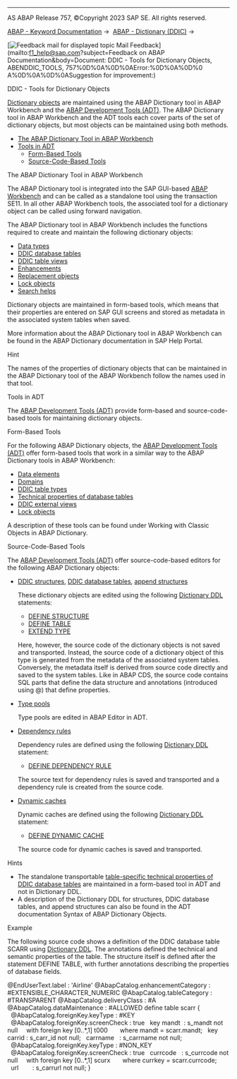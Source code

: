   

* * *

AS ABAP Release 757, ©Copyright 2023 SAP SE. All rights reserved.

[ABAP - Keyword Documentation](javascript:call_link\('abenabap.htm'\)) →  [ABAP - Dictionary (DDIC)](javascript:call_link\('abenabap_dictionary.htm'\)) → 

 [![](Mail.gif?object=Mail.gif&sap-language=EN "Feedback mail for displayed topic") Mail Feedback](mailto:f1_help@sap.com?subject=Feedback on ABAP Documentation&body=Document: DDIC - Tools for Dictionary Objects, ABENDDIC_TOOLS, 757%0D%0A%0D%0AError:%0D%0A%0D%0
A%0D%0A%0D%0ASuggestion for improvement:)

DDIC - Tools for Dictionary Objects

[Dictionary objects](javascript:call_link\('abendictionary_object_glosry.htm'\) "Glossary Entry") are maintained using the ABAP Dictionary tool in ABAP Workbench and the [ABAP Development Tools (ADT)](javascript:call_link\('abenadt_glosry.htm'\) "Glossary Entry"). The ABAP Dictionary tool in ABAP Workbench and the ADT tools each cover parts of the set of dictionary objects, but most objects can be maintained using both methods.

-   [The ABAP Dictionary Tool in ABAP Workbench](#@@ITOC@@ABENDDIC_TOOLS_1)
-   [Tools in ADT](#@@ITOC@@ABENDDIC_TOOLS_2)
    -   [Form-Based Tools](#@@ITOC@@ABENDDIC_TOOLS_3)
    -   [Source-Code-Based Tools](#@@ITOC@@ABENDDIC_TOOLS_4)

The ABAP Dictionary Tool in ABAP Workbench   

The ABAP Dictionary tool is integrated into the SAP GUI-based [ABAP Workbench](javascript:call_link\('abenabap_workbench_glosry.htm'\) "Glossary Entry") and can be called as a standalone tool using the transaction SE11. In all other ABAP Workbench tools, the associated tool for a dictionary object can be called using forward navigation.

The ABAP Dictionary tool in ABAP Workbench includes the functions required to create and maintain the following dictionary objects:

-   [Data types](javascript:call_link\('abenddic_data_types.htm'\))
-   [DDIC database tables](javascript:call_link\('abenddic_database_tables.htm'\))
-   [DDIC table views](javascript:call_link\('abenddic_table_views.htm'\))
-   [Enhancements](javascript:call_link\('abenddic_enhancements.htm'\))
-   [Replacement objects](javascript:call_link\('abenddic_replacement_objects.htm'\))
-   [Lock objects](javascript:call_link\('abenlock_object_glosry.htm'\) "Glossary Entry")
-   [Search helps](javascript:call_link\('abensearch_help_glosry.htm'\) "Glossary Entry")

Dictionary objects are maintained in form-based tools, which means that their properties are entered on SAP GUI screens and stored as metadata in the associated system tables when saved.

More information about the ABAP Dictionary tool in ABAP Workbench can be found in the ABAP Dictionary documentation in SAP Help Portal.

Hint

The names of the properties of dictionary objects that can be maintained in the ABAP Dictionary tool of the ABAP Workbench follow the names used in that tool.

Tools in ADT   

The [ABAP Development Tools (ADT)](javascript:call_link\('abenadt_glosry.htm'\) "Glossary Entry") provide form-based and source-code-based tools for maintaining dictionary objects.

Form-Based Tools   

For the following ABAP Dictionary objects, the [ABAP Development Tools (ADT)](javascript:call_link\('abenadt_glosry.htm'\) "Glossary Entry") offer form-based tools that work in a similar way to the ABAP Dictionary tools in ABAP Workbench:

-   [Data elements](javascript:call_link\('abenddic_data_elements.htm'\))
-   [Domains](javascript:call_link\('abenddic_domains.htm'\))
-   [DDIC table types](javascript:call_link\('abenddic_table_types.htm'\))
-   [Technical properties of database tables](javascript:call_link\('abenddic_database_tables_techspec.htm'\))
-   [DDIC external views](javascript:call_link\('abenddic_external_views.htm'\))
-   [Lock objects](javascript:call_link\('abenlock_object_glosry.htm'\) "Glossary Entry")

A description of these tools can be found under Working with Classic Objects in ABAP Dictionary.

Source-Code-Based Tools   

The [ABAP Development Tools (ADT)](javascript:call_link\('abenadt_glosry.htm'\) "Glossary Entry") offer source-code-based editors for the following ABAP Dictionary objects:

-   [DDIC structures](javascript:call_link\('abenddic_structures.htm'\)), [DDIC database tables](javascript:call_link\('abenddic_database_tables.htm'\)), [append structures](javascript:call_link\('abenddic_append_structures.htm'\))
    
    These dictionary objects are edited using the following [Dictionary DDL](javascript:call_link\('abendictionary_ddl_glosry.htm'\) "Glossary Entry") statements:
    
    -   [DEFINE STRUCTURE](javascript:call_link\('abenddicddl_define_structure.htm'\))
    -   [DEFINE TABLE](javascript:call_link\('abenddicddl_define_table.htm'\))
    -   [EXTEND TYPE](javascript:call_link\('abenddicddl_extend_type.htm'\))
    
    Here, however, the source code of the dictionary objects is not saved and transported. Instead, the source code of a dictionary object of this type is generated from the metadata of the associated system tables. Conversely, the metadata itself is derived from source code directly and saved to the system tables. Like in ABAP CDS, the source code contains SQL parts that define the data structure and annotations (introduced using @) that define properties.
    
-   [Type pools](javascript:call_link\('abenddic_type_groups.htm'\))
    
    Type pools are edited in ABAP Editor in ADT.
    
-   [Dependency rules](javascript:call_link\('abenddic_dependency_rules.htm'\))
    
    Dependency rules are defined using the following [Dictionary DDL](javascript:call_link\('abendictionary_ddl_glosry.htm'\) "Glossary Entry") statement:
    
    -   [DEFINE DEPENDENCY RULE](javascript:call_link\('abenddicddl_define_drul.htm'\))
    
    The source text for dependency rules is saved and transported and a dependency rule is created from the source code.
    
-   [Dynamic caches](javascript:call_link\('abenddic_dynamic_caches.htm'\))
    
    Dynamic caches are defined using the following [Dictionary DDL](javascript:call_link\('abendictionary_ddl_glosry.htm'\) "Glossary Entry") statement:
    
    -   [DEFINE DYNAMIC CACHE](javascript:call_link\('abenddicddl_define_dynamic_cache.htm'\))
    
    The source code for dynamic caches is saved and transported.
    

Hints

-   The standalone transportable [table-specific technical properties of DDIC database tables](javascript:call_link\('abenddic_database_tables_techspec.htm'\)) are maintained in a form-based tool in ADT and not in Dictionary DDL.
-   A description of the Dictionary DDL for structures, DDIC database tables, and append structures can also be found in the ADT documentation Syntax of ABAP Dictionary Objects.

Example

The following source code shows a definition of the DDIC database table SCARR using [Dictionary DDL](javascript:call_link\('abendictionary_ddl_glosry.htm'\) "Glossary Entry"). The annotations defined the technical and semantic properties of the table. The structure itself is defined after the statement DEFINE TABLE, with further annotations describing the properties of database fields.

@EndUserText.label : 'Airline'
@AbapCatalog.enhancementCategory : #EXTENSIBLE\_CHARACTER\_NUMERIC
@AbapCatalog.tableCategory : #TRANSPARENT
@AbapCatalog.deliveryClass : #A
@AbapCatalog.dataMaintenance : #ALLOWED
define table scarr {
  @AbapCatalog.foreignKey.keyType : #KEY
  @AbapCatalog.foreignKey.screenCheck : true
  key mandt  : s\_mandt not null
    with foreign key \[0..\*,1\] t000
      where mandt = scarr.mandt;
  key carrid : s\_carr\_id not null;
  carrname   : s\_carrname not null;
  @AbapCatalog.foreignKey.keyType : #NON\_KEY
  @AbapCatalog.foreignKey.screenCheck : true
  currcode   : s\_currcode not null
    with foreign key \[0..\*,1\] scurx
      where currkey = scarr.currcode;
  url        : s\_carrurl not null; }